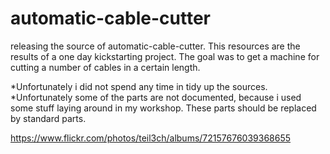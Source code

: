 # automatic-cable-cutter

releasing the source of automatic-cable-cutter. This resources are the results of a one day kickstarting project. The goal was to get a machine for cutting a number of cables in a certain length. 

*Unfortunately i did not spend any time in tidy up the sources. 
*Unfortunately some of the parts are not documented, because i used some stuff laying around in my workshop. These parts should be replaced by standard parts.

https://www.flickr.com/photos/teil3ch/albums/72157676039368655
